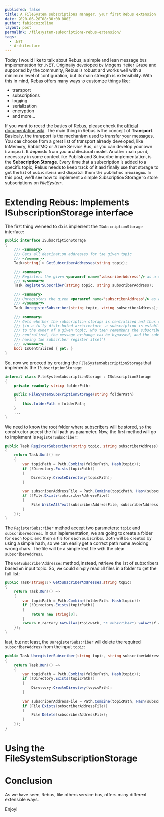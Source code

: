 ```yaml
---
published: false
title: A FileSystem subscriptions manager, your first Rebus extension
date: 2020-06-20T08:30:00.000Z
author: fabiocozzolino
layout: post
permalink: /filesystem-subscriptions-rebus-extension/
tags:
  - .NET
  - Architecture
---
```

Today I would like to talk about Rebus, a simple and lean message bus implementation for .NET. Originally developed by Mogens Heller Grabe and supported by the community, Rebus is robust and works well with a minimum level of configuration, but its main strength is extensibility. With this in mind, Rebus offers many ways to customize things like:

* transport
* subscriptions
* logging
* serialization
* encryption
* and more... 

If you want to reead the basics of Rebus, please check the [official documentation wiki](https://github.com/rebus-org/Rebus/wiki).
The main thing in Rebus is the concept of **Transport**. Basically, the transport is the mechanism used to transfer your messages. You can choose from a great list of transport already developed, like InMemory, RabbitMQ or Azure Service Bus, or you can develop your own transport. It depends from you architectural model.
Another main point, necessary in some context like Publish and Subscribe implementation, is the **Subscription Storage**. Every time that a subscription is added to a specific topic, Rebus needs to keep track of it and finally use that storage to get the list of subscribers and dispatch them the published messages.
In this post, we'll see how to implement a simple Subscription Storage to store subscriptions on *FileSystem*.

# Extending Rebus: Implements ISubscriptionStorage interface
The first thing we need to do is implement the `ISubscriptionStorage` interface: 
``` csharp
public interface ISubscriptionStorage
{
    /// <summary>
    /// Gets all destination addresses for the given topic
    /// </summary>
    Task<string[]> GetSubscriberAddresses(string topic);

    /// <summary>
    /// Registers the given <paramref name="subscriberAddress"/> as a subscriber of the given topic
    /// </summary>
    Task RegisterSubscriber(string topic, string subscriberAddress);

    /// <summary>
    /// Unregisters the given <paramref name="subscriberAddress"/> as a subscriber of the given topic
    /// </summary>
    Task UnregisterSubscriber(string topic, string subscriberAddress);

    /// <summary>
    /// Gets whether the subscription storage is centralized and thus supports bypassing the usual subscription request
    /// (in a fully distributed architecture, a subscription is established by sending a <see cref="SubscribeRequest"/>
    /// to the owner of a given topic, who then remembers the subscriber somehow - if the subscription storage is
    /// centralized, the message exchange can be bypassed, and the subscription can be established directly by
    /// having the subscriber register itself)
    /// </summary>
    bool IsCentralized { get; }
}
``` 

So, now we proceed by creating the `FileSystemSubscriptionStorage` that implements the `ISubscriptionStorage`:
``` csharp
internal class FileSystemSubscriptionStorage : ISubscriptionStorage
{
    private readonly string folderPath;

    public FileSystemSubscriptionStorage(string folderPath)
    {
        this.folderPath = folderPath;
    }
    ...
}
```

We need to know the root folder where subscribers will be stored, so the constructor accept the full path as parameter. Now, the first method will go to implement is `RegisterSubscriber`:
``` csharp
public Task RegisterSubscriber(string topic, string subscriberAddress)
{
    return Task.Run(() =>
    {
        var topicPath = Path.Combine(folderPath, Hash(topic));
        if (!Directory.Exists(topicPath))
        {
            Directory.CreateDirectory(topicPath);
        }

        var subscriberAddressFile = Path.Combine(topicPath, Hash(subscriberAddress) + ".subscriber");
        if (!File.Exists(subscriberAddressFile))
        {
            File.WriteAllText(subscriberAddressFile, subscriberAddress);
        }
    });
}
```

The `RegisterSubscriber` method accept two parameters: `topic` and `subscriberAddress`. In our implementation, we are going to create a folder for each topic and then a file for each subscriber. Both will be created by using a simple hash, so we can easily get a correct path name avoiding wrong chars. 
The file will be a simple text file with the clear `subscriberAddress`.

The `GetSubscriberAddresses` method, instead, retrieve the list of subscribers based on input topic. So, we could simply read all files in a folder to get the full list:
``` csharp
public Task<string[]> GetSubscriberAddresses(string topic)
{
    return Task.Run(() =>
    {
        var topicPath = Path.Combine(folderPath, Hash(topic));
        if (!Directory.Exists(topicPath))
        {
            return new string[0];
        }
        return Directory.GetFiles(topicPath, "*.subscriber").Select(f => File.ReadAllText(f)).ToArray();
    });
}
```

last, but not least, the `UnregisterSubscriber` will delete the required `subscriberAddress` from the input `topic`:
``` csharp
public Task UnregisterSubscriber(string topic, string subscriberAddress)
{
    return Task.Run(() =>
    {
        var topicPath = Path.Combine(folderPath, Hash(topic));
        if (!Directory.Exists(topicPath))
        {
            Directory.CreateDirectory(topicPath);
        }
        
        var subscriberAddressFile = Path.Combine(topicPath, Hash(subscriberAddress) + ".subscriber");
        if (File.Exists(subscriberAddressFile))
        {
            File.Delete(subscriberAddressFile);
        }
    });
}
```

# Using the FileSystemSubscriptionStorage


# Conclusion
As we have seen, Rebus, like others service bus, offers many different extensible ways. 

Enjoy!
